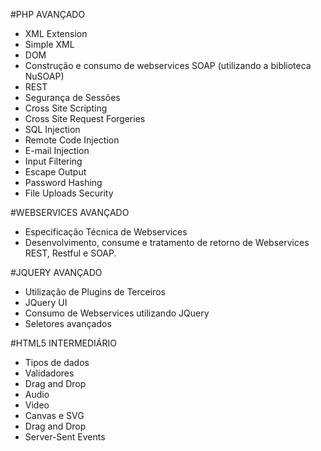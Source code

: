 #PHP AVANÇADO

- XML Extension
- Simple XML
- DOM
- Construção e consumo de webservices SOAP (utilizando a biblioteca NuSOAP)
- REST
- Segurança de Sessões
- Cross Site Scripting
- Cross Site Request Forgeries
- SQL Injection
- Remote Code Injection
- E-mail Injection
- Input Filtering
- Escape Output
- Password Hashing
- File Uploads Security

 

#WEBSERVICES AVANÇADO

- Especificação Técnica de Webservices
- Desenvolvimento, consume e tratamento de retorno de Webservices REST, Restful e SOAP.
 

#JQUERY AVANÇADO

- Utilização de Plugins de Terceiros
- JQuery UI
- Consumo de Webservices utilizando JQuery
- Seletores avançados

 

#HTML5 INTERMEDIÁRIO

- Tipos de dados
- Validadores
- Drag and Drop
- Audio
- Video
- Canvas e SVG
- Drag and Drop
- Server-Sent Events
